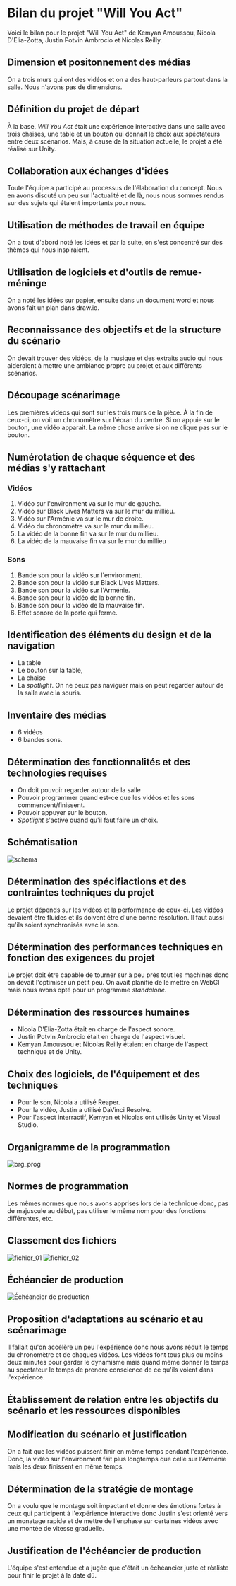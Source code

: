# Bilan du projet "Will You Act"

Voici le bilan pour le projet "Will You Act" de Kemyan Amoussou, Nicola D'Elia-Zotta, Justin Potvin Ambrocio et Nicolas Reilly.

## Dimension et positonnement des médias
On a trois murs qui ont des vidéos et on a des haut-parleurs partout dans la salle. Nous n'avons pas de dimensions.
## Définition du projet de départ
À la base, _Will You Act_ était une expérience interactive dans une salle avec trois chaises, une table et un bouton qui donnait le choix aux spéctateurs entre deux scénarios. Mais, à cause de la situation actuelle, le projet a été réalisé sur Unity.
## Collaboration aux échanges d'idées
Toute l'équipe a participé au processus de l'élaboration du concept. Nous en avons discuté un peu sur l'actualité et de là, nous nous sommes rendus sur des sujets qui étaient importants pour nous.
## Utilisation de méthodes de travail en équipe
On a tout d'abord noté les idées et par la suite, on s'est concentré sur des thèmes qui nous inspiraient.
## Utilisation de logiciels et d'outils de remue-méninge
On a noté les idées sur papier, ensuite dans un document word et nous avons fait un plan dans draw.io.
## Reconnaissance des objectifs et de la structure du scénario
On devait trouver des vidéos, de la musique et des extraits audio qui nous aideraient à mettre une ambiance propre au projet et aux différents scénarios. 
## Découpage scénarimage
Les premières vidéos qui sont sur les trois murs de la pièce. À la fin de ceux-ci, on voit un chronomètre sur l'écran du centre. Si on appuie sur le bouton, une vidéo apparait. La même chose arrive si on ne clique pas sur le bouton.
## Numérotation de chaque séquence et des médias s'y rattachant
### Vidéos
1) Vidéo sur l'environment va sur le mur de gauche. 
2) Vidéo sur Black Lives Matters va sur le mur du millieu. 
3) Vidéo sur l'Arménie va sur le mur de droite. 
4) Vidéo du chronomètre va sur le mur du millieu. 
5) La vidéo de la bonne fin va sur le mur du millieu. 
6) La vidéo de la mauvaise fin va sur le mur du millieu

### Sons
1) Bande son pour la vidéo sur l'environment.
2) Bande son pour la vidéo sur Black Lives Matters.
3) Bande son pour la vidéo sur l'Arménie.
4) Bande son pour la vidéo de la bonne fin.
5) Bande son pour la vidéo de la mauvaise fin.
6) Effet sonore de la porte qui ferme.

## Identification des éléments du design et de la navigation
* La table
* Le bouton sur la table,
* La chaise
* La _spotlight_.
 On ne peux pas naviguer mais on peut regarder autour de la salle avec la souris.
## Inventaire des médias
* 6 vidéos 
* 6 bandes sons.
## Détermination des fonctionnalités et des technologies requises
* On doit pouvoir regarder autour de la salle
* Pouvoir programmer quand est-ce que les vidéos et les sons commencent/finissent.
* Pouvoir appuyer sur le bouton.
* _Spotlight_ s'active quand qu'il faut faire un choix.
## Schématisation
<img src="https://i.imgur.com/L64wDlW.png" alt="schema">

## Détermination des spécifiactions et des contraintes techniques du projet
Le projet dépends sur les vidéos et la performance de ceux-ci. Les vidéos devaient être fluides et ils doivent être d'une bonne résolution. Il faut aussi qu'ils soient synchronisés avec le son.
## Détermination des performances techniques en fonction des exigences du projet
Le projet doit être capable de tourner sur à peu près tout les machines donc on devait l'optimiser un petit peu. On avait planifié de le mettre en WebGl mais nous avons opté pour un programme _standalone_.
## Détermination des ressources humaines
* Nicola D'Elia-Zotta était en charge de l'aspect sonore.
* Justin Potvin Ambrocio était en charge de l'aspect visuel.
* Kemyan Amoussou et Nicolas Reilly étaient en charge de l'aspect technique et de Unity.
## Choix des logiciels, de l'équipement et des techniques
* Pour le son, Nicola a utilisé Reaper.
* Pour la vidéo, Justin a utilisé DaVinci Resolve.
* Pour l'aspect interractif, Kemyan et Nicolas ont utilisés Unity et Visual Studio.
## Organigramme de la programmation
<img src="https://i.imgur.com/aLyhFB4.png" alt="org_prog">

## Normes de programmation
Les mêmes normes que nous avons apprises lors de la technique donc, pas de majuscule au début, pas utiliser le même nom pour des fonctions différentes, etc. 

## Classement des fichiers
<img src="https://i.imgur.com/xe2k9xY.png" alt="fichier_01">
<img src="https://i.imgur.com/NOabZb4.png" alt="fichier_02">

## Échéancier de production
<img src="https://i.imgur.com/K85L3RC.png" alt="Échéancier de production">

## Proposition d'adaptations au scénario et au scénarimage
Il fallait qu'on accélère un peu l'expérience donc nous avons réduit le temps du chronomètre et de chaques vidéos. Les vidéos font tous plus ou moins deux minutes pour garder le dynamisme mais quand même donner le temps au spectateur le temps de prendre conscience de ce qu'ils voient dans l'expérience.
## Établissement de relation entre les objectifs du scénario et les ressources disponibles

## Modification du scénario et justification
On a fait que les vidéos puissent finir en même temps pendant l'expérience. Donc, la vidéo sur l'environment fait plus longtemps que celle sur l'Arménie mais les deux finissent en même temps.
## Détermination de la stratégie de montage
On a voulu que le montage soit impactant et donne des émotions fortes à ceux qui participent à l'expérience interactive donc Justin s'est orienté vers un monatage rapide et de mettre de l'enphase sur certaines vidéos avec une montée de vitesse graduelle.
## Justification de l'échéancier de production
L'équipe s'est entendue et a jugée que c'était un échéancier juste et réaliste pour finir le projet à la date dû.

